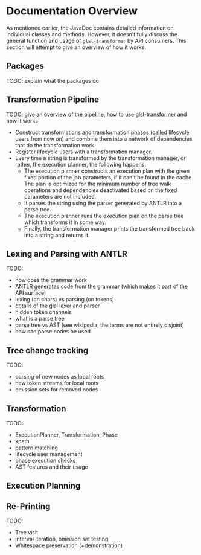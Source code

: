 # Documentation Overview

As mentioned earlier, the JavaDoc contains detailed information on individual classes and methods. However, it doesn't fully discuss the general function and usage of `glsl-transformer` by API consumers. This section will attempt to give an overview of how it works.

## Packages

TODO: explain what the packages do

## Transformation Pipeline

TODO: give an overview of the pipeline, how to use glsl-transformer and how it works

- Construct transformations and transformation phases (called lifecycle users from now on) and combine them into a network of dependencies that do the transformation work.
- Register lifecycle users with a transformation manager.
- Every time a string is transformed by the transformation manager, or rather, the execution planner, the following happens:
  - The execution planner constructs an execution plan with the given fixed portion of the job parameters, if it can't be found in the cache. The plan is optimized for the minimum number of tree walk operations and dependencies deactivated based on the fixed parameters are not included.
  - It parses the string using the parser generated by ANTLR into a parse tree.
  - The execution planner runs the execution plan on the parse tree which transforms it in some way.
  - Finally, the transformation manager prints the transformed tree back into a string and returns it.

## Lexing and Parsing with ANTLR

TODO:

- how does the grammar work
- ANTLR generates code from the grammar (which makes it part of the API surface)
- lexing (on chars) vs parsing (on tokens)
- details of the glsl lexer and parser
- hidden token channels
- what is a parse tree
- parse tree vs AST (see wikipedia, the terms are not entirely disjoint)
- how can parse nodes be used

## Tree change tracking

TODO:

- parsing of new nodes as local roots
- new token streams for local roots
- omission sets for removed nodes

## Transformation

TODO:

- ExecutionPlanner, Transformation, Phase
- xpath
- pattern matching
- lifecycle user management
- phase execution checks
- AST features and their usage

## Execution Planning

## Re-Printing

TODO:

- Tree visit
- interval iteration, omission set testing
- Whitespace preservation (+demonstration)
